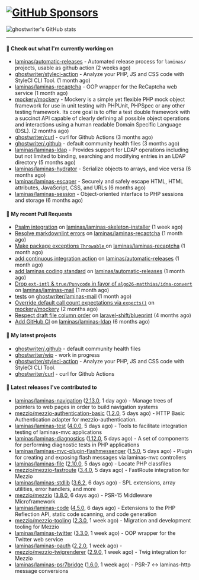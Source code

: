 # [![GitHub Sponsors](https://img.shields.io/github/sponsors/ghostwriter?label=Sponsors&style=flat-square&logo=GitHub%20Sponsors)](https://github.com/sponsors/ghostwriter)

![ghostwriter's GitHub stats](https://github-readme-stats.vercel.app/api?username=ghostwriter&show_icons=true&count_private=true&hide_title=true&hide_rank=true&icon_color=333)

---
#### 👷 Check out what I'm currently working on

- [laminas/automatic-releases](https://github.com/laminas/automatic-releases) - Automated release process for `laminas/` projects, usable as github action (2 weeks ago)
- [ghostwriter/styleci-action](https://github.com/ghostwriter/styleci-action) - Analyze your PHP, JS and CSS code with StyleCI CLI Tool. (1 month ago)
- [laminas/laminas-recaptcha](https://github.com/laminas/laminas-recaptcha) - OOP wrapper for the ReCaptcha web service (1 month ago)
- [mockery/mockery](https://github.com/mockery/mockery) - Mockery is a simple yet flexible PHP mock object framework for use in unit testing with PHPUnit, PHPSpec or any other testing framework. Its core goal is to offer a test double framework with a succinct API capable of clearly defining all possible object operations and interactions using a human readable Domain Specific Language (DSL). (2 months ago)
- [ghostwriter/curl](https://github.com/ghostwriter/curl) - curl for Github Actions (3 months ago)
- [ghostwriter/.github](https://github.com/ghostwriter/.github) - default community health files (3 months ago)
- [laminas/laminas-ldap](https://github.com/laminas/laminas-ldap) - Provides support for LDAP operations including but not limited to binding, searching and modifying entries in an LDAP directory (5 months ago)
- [laminas/laminas-hydrator](https://github.com/laminas/laminas-hydrator) - Serialize objects to arrays, and vice versa (6 months ago)
- [laminas/laminas-escaper](https://github.com/laminas/laminas-escaper) - Securely and safely escape HTML, HTML attributes, JavaScript, CSS, and URLs (6 months ago)
- [laminas/laminas-session](https://github.com/laminas/laminas-session) - Object-oriented interface to PHP sessions and storage (6 months ago)

#### 🔨 My recent Pull Requests

- [Psalm integration](https://github.com/laminas/laminas-skeleton-installer/pull/24) on [laminas/laminas-skeleton-installer](https://github.com/laminas/laminas-skeleton-installer) (1 week ago)
- [Resolve markdownlint errors](https://github.com/laminas/laminas-recaptcha/pull/14) on [laminas/laminas-recaptcha](https://github.com/laminas/laminas-recaptcha) (1 month ago)
- [Make package exceptions `Throwable` ](https://github.com/laminas/laminas-recaptcha/pull/13) on [laminas/laminas-recaptcha](https://github.com/laminas/laminas-recaptcha) (1 month ago)
- [add continuous integration action](https://github.com/laminas/automatic-releases/pull/172) on [laminas/automatic-releases](https://github.com/laminas/automatic-releases) (1 month ago)
- [add laminas coding standard](https://github.com/laminas/automatic-releases/pull/171) on [laminas/automatic-releases](https://github.com/laminas/automatic-releases) (1 month ago)
- [Drop `ext-intl` &amp; `true/Punycode` in favor of `algo26-matthias/idna-convert`](https://github.com/laminas/laminas-mail/pull/176) on [laminas/laminas-mail](https://github.com/laminas/laminas-mail) (1 month ago)
- [tests](https://github.com/ghostwriter/laminas-mail/pull/1) on [ghostwriter/laminas-mail](https://github.com/ghostwriter/laminas-mail) (1 month ago)
- [Override default call count expectations via `expects()`](https://github.com/mockery/mockery/pull/1146) on [mockery/mockery](https://github.com/mockery/mockery) (2 months ago)
- [Respect draft file column order](https://github.com/laravel-shift/blueprint/pull/487) on [laravel-shift/blueprint](https://github.com/laravel-shift/blueprint) (4 months ago)
- [Add GitHub CI](https://github.com/laminas/laminas-ldap/pull/20) on [laminas/laminas-ldap](https://github.com/laminas/laminas-ldap) (6 months ago)

#### 🌱 My latest projects

- [ghostwriter/.github](https://github.com/ghostwriter/.github) - default community health files
- [ghostwriter/wip](https://github.com/ghostwriter/wip) - work in progress
- [ghostwriter/styleci-action](https://github.com/ghostwriter/styleci-action) - Analyze your PHP, JS and CSS code with StyleCI CLI Tool.
- [ghostwriter/curl](https://github.com/ghostwriter/curl) - curl for Github Actions

#### 🔭 Latest releases I've contributed to

- [laminas/laminas-navigation](https://github.com/laminas/laminas-navigation) ([2.13.0](https://github.com/laminas/laminas-navigation/releases/tag/2.13.0), 1 day ago) - Manage trees of pointers to web pages in order to build navigation systems
- [mezzio/mezzio-authentication-basic](https://github.com/mezzio/mezzio-authentication-basic) ([1.2.0](https://github.com/mezzio/mezzio-authentication-basic/releases/tag/1.2.0), 5 days ago) - HTTP Basic Authentication adapter for mezzio-authentication.
- [laminas/laminas-test](https://github.com/laminas/laminas-test) ([4.0.0](https://github.com/laminas/laminas-test/releases/tag/4.0.0), 5 days ago) - Tools to facilitate integration testing of laminas-mvc applications
- [laminas/laminas-diagnostics](https://github.com/laminas/laminas-diagnostics) ([1.12.0](https://github.com/laminas/laminas-diagnostics/releases/tag/1.12.0), 5 days ago) - A set of components for performing diagnostic tests in PHP applications
- [laminas/laminas-mvc-plugin-flashmessenger](https://github.com/laminas/laminas-mvc-plugin-flashmessenger) ([1.5.0](https://github.com/laminas/laminas-mvc-plugin-flashmessenger/releases/tag/1.5.0), 5 days ago) - Plugin for creating and exposing flash messages via laminas-mvc controllers
- [laminas/laminas-file](https://github.com/laminas/laminas-file) ([2.10.0](https://github.com/laminas/laminas-file/releases/tag/2.10.0), 5 days ago) - Locate PHP classfiles
- [mezzio/mezzio-fastroute](https://github.com/mezzio/mezzio-fastroute) ([3.4.0](https://github.com/mezzio/mezzio-fastroute/releases/tag/3.4.0), 5 days ago) - FastRoute integration for Mezzio
- [laminas/laminas-stdlib](https://github.com/laminas/laminas-stdlib) ([3.6.2](https://github.com/laminas/laminas-stdlib/releases/tag/3.6.2), 6 days ago) - SPL extensions, array utilities, error handlers, and more
- [mezzio/mezzio](https://github.com/mezzio/mezzio) ([3.8.0](https://github.com/mezzio/mezzio/releases/tag/3.8.0), 6 days ago) - PSR-15 Middleware Microframework
- [laminas/laminas-code](https://github.com/laminas/laminas-code) ([4.5.0](https://github.com/laminas/laminas-code/releases/tag/4.5.0), 6 days ago) - Extensions to the PHP Reflection API, static code scanning, and code generation
- [mezzio/mezzio-tooling](https://github.com/mezzio/mezzio-tooling) ([2.3.0](https://github.com/mezzio/mezzio-tooling/releases/tag/2.3.0), 1 week ago) - Migration and development tooling for Mezzio
- [laminas/laminas-twitter](https://github.com/laminas/laminas-twitter) ([3.3.0](https://github.com/laminas/laminas-twitter/releases/tag/3.3.0), 1 week ago) - OOP wrapper for the Twitter web service
- [laminas/laminas-oauth](https://github.com/laminas/laminas-oauth) ([2.2.0](https://github.com/laminas/laminas-oauth/releases/tag/2.2.0), 1 week ago) - 
- [mezzio/mezzio-twigrenderer](https://github.com/mezzio/mezzio-twigrenderer) ([2.9.0](https://github.com/mezzio/mezzio-twigrenderer/releases/tag/2.9.0), 1 week ago) - Twig integration for Mezzio
- [laminas/laminas-psr7bridge](https://github.com/laminas/laminas-psr7bridge) ([1.6.0](https://github.com/laminas/laminas-psr7bridge/releases/tag/1.6.0), 1 week ago) - PSR-7 &lt;-&gt; laminas-http message conversions
